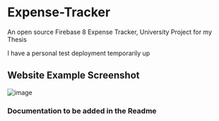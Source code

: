 # Expense-Tracker
An open source Firebase 8 Expense Tracker, University Project for my Thesis

I have a personal test deployment temporarily up

## Website Example Screenshot
![image](https://github.com/user-attachments/assets/63f59dc3-e0d0-4370-9fd4-7b60c22dde4b)

### Documentation to be added in the Readme
